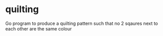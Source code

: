 # quilting

Go program to produce a quilting pattern such that no 2 sqaures next to each other are the same colour


